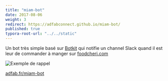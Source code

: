 ```yaml
---
title: "miam-bot"
date: 2017-08-06
weight: 3
redirect: https://adfabconnect.github.io/miam-bot/
published: true
typora-root-url: "../../static"
---
```

Un bot très simple basé sur [Botkit](https://github.com/howdyai/botkit) qui notifie un channel Slack quand il est leur de commander à manger sur [foodcheri.com](https://foodcheri.com)

![Exemple de rappel](/images/projets/miam-bot-slack-example.png)

[adfab.fr/miam-bot]( https://adfabconnect.github.io/miam-bot/)
